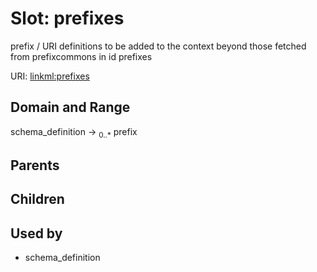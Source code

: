 
# Slot: prefixes


prefix / URI definitions to be added to the context beyond those fetched from prefixcommons in id prefixes

URI: [linkml:prefixes](https://w3id.org/linkml/prefixes)


## Domain and Range

schema_definition &#8594;  <sub>0..\*</sub> prefix

## Parents


## Children


## Used by

 * schema_definition

